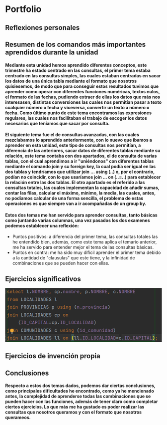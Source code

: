 # Portfolio
## Reflexiones personales
## Resumen de los comandos más importantes aprendidos durante la unidad
#### Mediante esta unidad hemos aprendido diferentes conceptos, este trimestre ha estado centrado en las consultas, el primer tema estaba centrado en las consultas simples, las cuales estaban centradas en sacar los datos de una única tabla mediante el formato que nosotros quisiesemos, de modo que para conseguir estos resultados tuvimos que aprender como operar con diferentes funciones numéricas, textos nulos, el formato de las fechas, pudiendo extraer de ellas los datos que más nos interesasen, distintas conversiones las cuales nos permitían pasar a texto cualquier número o fecha y viceversa, convertir un texto a número o fecha. Como último punto de este tema encontramos las expresiones regulares, las cuales nos facilitaban el trabajo de escoger los datos necesarios que teníamos que sacar por consulta.
#### El siguiente tema fue el de consultas avanzadas, con las cuales mezclabamos lo aprendido anteriormente, con lo nuevo que ibamos a aprender en esta unidad, este tipo de consultas nos permitían, a diferencia de las anteriores, sacar datos de diferentes tablas mediante su relación, este tema contaba con dos apartados, el de consulta de varias tablas, con el cual aprendimos a ir "uniéndonos" con diferentes tablas mediante el comando join y su foreign key, la cual podía ser igual en las dos tablas y tendríamos que utilizar join ... using (..) o, por el contrario, podían no coincidir, con lo que usaríamos join ... on (..=..) para establecer la relación entre las dos tablas. El otro apartado es el referido a las consultas totales, las cuales implementan la capacidad de añadir sumas, contar las filas, calcular el máximo, mínimo, la media, las cuales, antes, no podíamos calcular de una forma sencilla, el problema de estas operaciones es que siempre van a ir acompañadas de un group by.
#### Estos dos temas me han servido para aprender consultas, tanto básicas como juntando varias columnas, una vez pasados los dos examenes podemos establecer una reflexión:
* Puntos positivos: a diferencia del primer tema, las consultas totales las he entendido bien, además, como este tema aplica el temario anterior, me ha servido para entender mejor el tema de las consultas básicas.
* Puntos en contra: me ha sido muy difícil aprender el primer tema debido a la cantidad de "clausulas" que este tiene, y la infinidad de combinaciones que se pueden hacer con ellas.
## Ejercicios significativos
![](gbd/ej1gbd.png)
## Ejercicios de invención propia

## Conclusiones
#### Respecto a estos dos temas dados, podemos dar ciertas conclusiones, como principales dificultades he encontrado, como ya he mencionado antes, la complejidad de aprenderse todas las combinaciones que se pueden hacer con las funciones, además de tener claro como completar ciertos ejercicios. Lo que más me ha gustado es poder realizar las consultas que nosotros queramos y con el formato que nosotros querameos.
